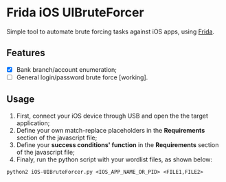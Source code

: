 # Frida iOS UIBruteForcer

Simple tool to automate brute forcing tasks against iOS apps, using [Frida](https://www.frida.re).

## Features

- [x] Bank branch/account enumeration;
- [ ] General login/password brute force [working].

## Usage

1. First, connect your iOS device through USB and open the the target application;
2. Define your own match-replace placeholders in the **Requirements** section of the javascript file;
3. Define your **success conditions' function** in the **Requirements** section of the javascript file;
4. Finaly, run the python script with your wordlist files, as shown below:
```
python2 iOS-UIBruteForcer.py <IOS_APP_NAME_OR_PID> <FILE1,FILE2>
```
